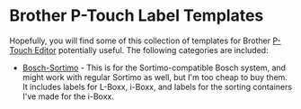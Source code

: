 # Brother P-Touch Label Templates

Hopefully, you will find some of this collection of templates for
Brother [P-Touch
Editor](https://www.brother-usa.com/ptouch/ptouch-label-editor-software)
potentially useful. The following categories are included: 

* [Bosch-Sortimo](bosch-sortimo/) - This is for the Sortimo-compatible
  Bosch system, and might work with regular Sortimo as well, but I'm too
  cheap to buy them. It includes labels for L-Boxx, i-Boxx, and labels
  for the sorting containers I've made for the i-Boxx.
